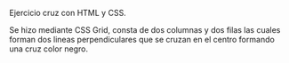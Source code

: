 Ejercicio cruz con HTML y CSS.

Se hizo mediante CSS Grid, consta de dos columnas y dos filas las cuales forman dos lineas perpendiculares que se cruzan en el centro formando una cruz color negro.
